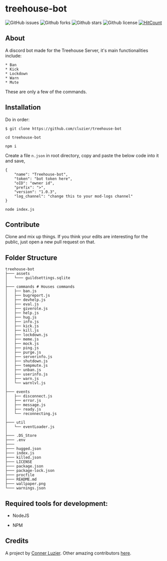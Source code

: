 # treehouse-bot

![GitHub issues](https://img.shields.io/github/issues/cluzier/treehouse-bot)
![Github forks](https://img.shields.io/github/forks/cluzier/treehouse-bot)
![Github stars](https://img.shields.io/github/stars/cluzier/treehouse-bot)
![Github license](https://img.shields.io/github/license/cluzier/treehouse-bot)
[![HitCount](http://hits.dwyl.io/cluzier/treehouse-bot.svg)](http://hits.dwyl.io/cluzier/treehouse-bot)

## About

A discord bot made for the Treehouse Server, it's main functionalities include:
```
* Ban
* Kick
* Lockdown
* Warn
* Mute
```
These are only a few of the commands.

## Installation

Do in order:

`$ git clone https://github.com/cluzier/treehouse-bot`

`cd treehouse-bot`

`npm i`

Create a file `n.json` in root directory, copy and paste the below code into it and save,

```
{
    "name": "Treehouse-bot",
    "token": "bot token here",
    "oID": "owner id",
    "prefix": ">",
    "version": "1.0.3",
    "log_channel": "change this to your mod-logs channel"
}
```

`node index.js`

## Contribute

Clone and mix up things. If you think your edits are interesting for the public, just open a new pull request on that.

## Folder Structure

```
treehouse-bot
├─── assets
│   └─── guildsettings.sqlite
│
├─── commands # Houses commands
│   ├── ban.js
│   ├── bugreport.js
│   ├── devhelp.js
│   ├── eval.js
│   ├── giverole.js
│   ├── help.js
│   ├── hug.js
│   ├── info.js
│   ├── kick.js
│   ├── kill.js
│   ├── lockdown.js
│   ├── meme.js
│   ├── mock.js
│   ├── ping.js
│   ├── purge.js
│   ├── serverinfo.js
│   ├── shutdown.js
│   ├── tempmute.js
│   ├── unban.js
│   ├── userinfo.js
│   ├── warn.js
│   └── warnlvl.js
│
├─── events
│   ├── disconnect.js
│   ├── error.js
│   ├── message.js
│   ├── ready.js
│   └── reconnecting.js
│
├─── util
│   └── eventLoader.js
│
├─── .DS_Store
├─── .env
├─── 
├─── hugged.json
├─── index.js
├─── killed.json
├─── LICENSE
├─── package.json
├─── package-lock.json
├─── procfile
├─── README.md
├─── wallpaper.png
└─── warnings.json
```

## Required tools for development:

* NodeJS

* NPM

## Credits

A project by [Conner Luzier](https://github.com/cluzier).
Other amazing contributors [here](https://github.com/cluzier/treehouse-bot/graphs/contributors).
